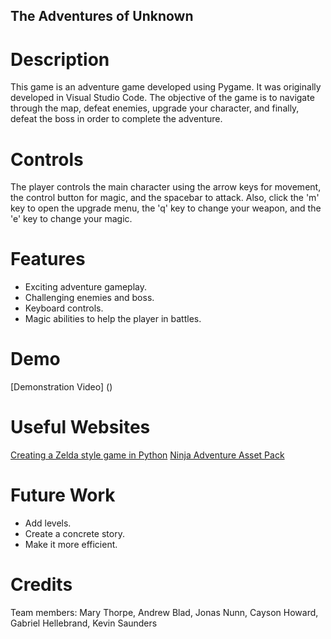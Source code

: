 ## The Adventures of Unknown

# Description
This game is an adventure game developed using Pygame. It was originally developed in Visual Studio Code. The objective of the game is to navigate through the map, defeat enemies, upgrade your character, and finally, defeat the boss in order to complete the adventure.

# Controls
The player controls the main character using the arrow keys for movement, the control button for magic, and the spacebar to attack. Also, click the 'm' key to open the upgrade menu, the 'q' key to change your weapon, and the 'e' key to change your magic.

# Features
* Exciting adventure gameplay.
* Challenging enemies and boss.
* Keyboard controls.
* Magic abilities to help the player in battles.

# Demo
[Demonstration Video] ()

# Useful Websites
[Creating a Zelda style game in Python](https://www.youtube.com/watch?v=QU1pPzEGrqw)
[Ninja Adventure Asset Pack](https://pixel-boy.itch.io/ninja-adventure-asset-pack)

# Future Work
* Add levels.
* Create a concrete story.
* Make it more efficient.

# Credits
Team members: Mary Thorpe, Andrew Blad, Jonas Nunn, Cayson Howard, Gabriel Hellebrand, Kevin Saunders
